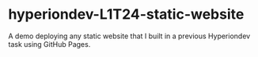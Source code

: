 # hyperiondev-L1T24-static-website
A demo deploying any static website that I built in a previous Hyperiondev task using GitHub Pages.
